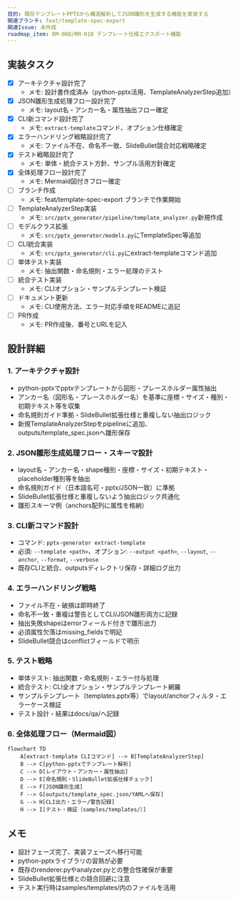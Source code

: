 ```yaml
---
目的: 既存テンプレートPPTXから構造解析してJSON雛形を生成する機能を実装する
関連ブランチ: feat/template-spec-export
関連Issue: 未作成
roadmap_item: RM-008/RM-010 テンプレート仕様エクスポート機能
---
```


## 実装タスク

- [x] アーキテクチャ設計完了
  - メモ: 設計書作成済み（python-pptx活用、TemplateAnalyzerStep追加）
- [x] JSON雛形生成処理フロー設計完了
  - メモ: layout名・アンカー名・属性抽出フロー確定
- [x] CLI新コマンド設計完了
  - メモ: `extract-template`コマンド、オプション仕様確定
- [x] エラーハンドリング戦略設計完了
  - メモ: ファイル不在、命名不一致、SlideBullet競合対応戦略確定
- [x] テスト戦略設計完了
  - メモ: 単体・統合テスト方針、サンプル活用方針確定
- [x] 全体処理フロー設計完了
  - メモ: Mermaid図付きフロー確定
- [ ] ブランチ作成
  - メモ: feat/template-spec-export ブランチで作業開始
- [ ] TemplateAnalyzerStep実装
  - メモ: `src/pptx_generator/pipeline/template_analyzer.py`新規作成
- [ ] モデルクラス拡張
  - メモ: `src/pptx_generator/models.py`にTemplateSpec等追加
- [ ] CLI統合実装
  - メモ: `src/pptx_generator/cli.py`にextract-templateコマンド追加
- [ ] 単体テスト実装
  - メモ: 抽出関数・命名規則・エラー処理のテスト
- [ ] 統合テスト実装
  - メモ: CLIオプション・サンプルテンプレート検証
- [ ] ドキュメント更新
  - メモ: CLI使用方法、エラー対応手順をREADMEに追記
- [ ] PR作成
  - メモ: PR作成後、番号とURLを記入

## 設計詳細

### 1. アーキテクチャ設計
- python-pptxでpptxテンプレートから図形・プレースホルダー属性抽出
- アンカー名（図形名・プレースホルダー名）を基準に座標・サイズ・種別・初期テキスト等を収集
- 命名規則ガイド準拠・SlideBullet拡張仕様と重複しない抽出ロジック
- 新規TemplateAnalyzerStepをpipelineに追加、outputs/template_spec.jsonへ雛形保存

### 2. JSON雛形生成処理フロー・スキーマ設計
- layout名・アンカー名・shape種別・座標・サイズ・初期テキスト・placeholder種別等を抽出
- 命名規則ガイド（日本語名可・pptx/JSON一致）に準拠
- SlideBullet拡張仕様と重複しないよう抽出ロジック共通化
- 雛形スキーマ例（anchors配列に属性を格納）

### 3. CLI新コマンド設計
- コマンド: `pptx-generator extract-template`
- 必須: `--template <path>`、オプション: `--output <path>`, `--layout`, `--anchor`, `--format`, `--verbose`
- 既存CLIと統合、outputsディレクトリ保存・詳細ログ出力

### 4. エラーハンドリング戦略
- ファイル不在・破損は即時終了
- 命名不一致・重複は警告としてCLI/JSON雛形両方に記録
- 抽出失敗shapeはerrorフィールド付きで雛形出力
- 必須属性欠落はmissing_fieldsで明記
- SlideBullet競合はconflictフィールドで明示

### 5. テスト戦略
- 単体テスト: 抽出関数・命名規則・エラー付与処理
- 統合テスト: CLI全オプション・サンプルテンプレート網羅
- サンプルテンプレート（templates.pptx等）でlayout/anchorフィルタ・エラーケース検証
- テスト設計・結果はdocs/qa/へ記録

### 6. 全体処理フロー（Mermaid図）

```mermaid
flowchart TD
    A[extract-template CLIコマンド] --> B[TemplateAnalyzerStep]
    B --> C[python-pptxでテンプレート解析]
    C --> D[レイアウト・アンカー・属性抽出]
    D --> E[命名規則・SlideBullet拡張仕様チェック]
    E --> F[JSON雛形生成]
    F --> G[outputs/template_spec.json/YAMLへ保存]
    G --> H[CLI出力・エラー/警告記録]
    H --> I[テスト・検証（samples/templates/）]
```

## メモ
- 設計フェーズ完了、実装フェーズへ移行可能
- python-pptxライブラリの習熟が必要
- 既存のrenderer.pyやanalyzer.pyとの整合性確保が重要
- SlideBullet拡張仕様との競合回避に注意
- テスト実行時はsamples/templates/内のファイルを活用

